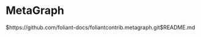# MetaGraph

<include sethead="2" nohead="true">
    $https://github.com/foliant-docs/foliantcontrib.metagraph.git$README.md
</include>
